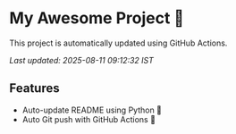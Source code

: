 # My Awesome Project 🚀

This project is automatically updated using GitHub Actions.

_Last updated: 2025-08-11 09:12:32 IST_

## Features
- Auto-update README using Python 🐍
- Auto Git push with GitHub Actions 🤖
